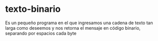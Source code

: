 # texto-binario
Es un pequeño programa en el que ingresamos una cadena de texto tan larga como deseemos y nos retorna el mensaje en código binario, separando por espacios cada byte
